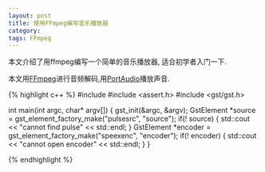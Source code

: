 ```yaml
---
layout: post
title: 使用FFmpeg编写音乐播放器
category: 
tags: FFmpeg
---
```


本文介绍了用ffmpeg编写一个简单的音乐播放器, 适合初学者入门一下. 

本文用[FFmpeg](http://ffmpeg.org)进行音频解码,用[PortAudio](http://www.portaudio.com)播放声音.

{% highlight c++ %}
#include <iostream>
#include <assert.h>
#include <gst/gst.h>

int main(int argc, char* argv[]) {
	gst_init(&argc, &argv);
	GstElement *source = gst_element_factory_make("pulsesrc", "source");
	if(! source)
	{
		std::cout << "cannot find pulse" << std::endl;
	}
	GstElement *encoder = gst_element_factory_make("speexenc", "encoder");
	if(! encoder)
	{
		std::cout << "cannot open encoder" << std::endl;
	}
}

{% endhighlight %}

